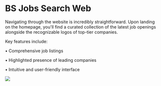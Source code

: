 # BS Jobs Search Web

Navigating through the website is incredibly straightforward. Upon landing on the homepage, you'll find a curated collection of the latest job openings alongside the recognizable logos of top-tier companies. 

Key features include:

•	Comprehensive job listings

•	Highlighted presence of leading companies

•	Intuitive and user-friendly interface


![](https://github.com/Rasime-Dumlupunar/BS-Job-Search-Web/blob/main/jobs%20search.gif)
